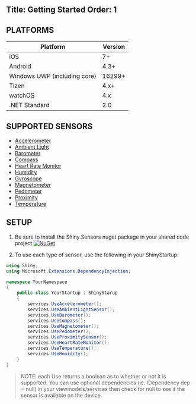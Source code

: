 Title: Getting Started
Order: 1
---

## PLATFORMS
|Platform|Version|
|--------|-------|
iOS|7+
Android|4.3+
Windows UWP (including core)|16299+
Tizen|4.x+
watchOS|4.x
.NET Standard|2.0


## SUPPORTED SENSORS

* [Accelerometer](Accelerometer)
* [Ambient Light](ambientlight)
* [Barometer](barometer)
* [Compass](compass)
* [Heart Rate Monitor](heartrate)
* [Humidity](humidity)
* [Gyroscope](gyroscope)
* [Magnetometer](magnetometer)
* [Pedometer](pedometer)
* [Proximity](proximity)
* [Temperature](temperature)


## SETUP

1. Be sure to install the Shiny.Sensors nuget package in your shared code project [![NuGet](https://img.shields.io/nuget/v/Shiny.Sensors.svg?maxAge=2592000)](https://www.nuget.org/packages/Shiny.Sensors/)

2. To use each type of sensor, use the following in your ShinyStartup:

```csharp
using Shiny;
using Microsoft.Extensions.DependencyInjection;

namespace YourNamespace
{
	public class YourStartup : ShinyStarup
	{
		services.UseAccelerometer();
		services.UseAmbientLightSensor();
		services.UseBarometer();
		services.UseCompass();
		services.UseMagnetometer();
		services.UsePedometer();
		services.UseProximitySensor();
		services.UseHeartRateMonitor();
		services.UseTemperature();
		services.UseHumidity();	
	}
}
```

> NOTE: each Use<Sensor> returns a boolean as to whether or not it is supported.  You can use optional dependencies (ie. IDependency dep = null) in your viewmodels/services then check for null to see if the sensor is available on the device.